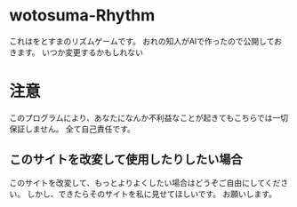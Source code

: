 # wotosuma-Rhythm
これはをとすまのリズムゲームです。
おれの知人がAIで作ったので公開しておきます。
いつか変更するかもしれない

# 注意
このプログラムにより、あなたになんか不利益なことが起きてもこちらでは一切保証しません。
全て自己責任です。

## このサイトを改変して使用したりしたい場合
このサイトを改変して、もっとよりよくしたい場合はどうぞご自由にしてください。
しかし、できたらそのサイトを私に見せてほしいです。
お願いします。

